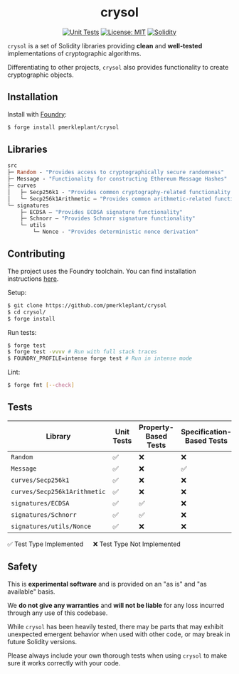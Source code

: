 <div align="center">

<h1>crysol</h1>

<a href="">[![Unit Tests][tests-shield]][tests-shield-url]</a>
<a href="">[![License: MIT][license-shield]][license-shield-url]</a>
<a href="">[![Solidity][solidity-shield]][solidity-shield-url]</a>

</div>

`crysol` is a set of Solidity libraries providing **clean** and **well-tested** implementations of cryptographic algorithms.

Differentiating to other projects, `crysol` also provides functionality to create cryptographic objects.

## Installation

Install with [Foundry](https://getfoundry.sh/):

```bash
$ forge install pmerkleplant/crysol
```

## Libraries

```ml
src
├─ Random - "Provides access to cryptographically secure randomness"
├─ Message - "Functionality for constructing Ethereum Message Hashes"
├─ curves
│   ├─ Secp256k1 - "Provides common cryptography-related functionality for the secp256k1 elliptic curve"
│   └─ Secp256k1Arithmetic — "Provides common arithmetic-related functionality for the secp256k1 elliptic curve"
└─ signatures
    ├─ ECDSA — "Provides ECDSA signature functionality"
    ├─ Schnorr — "Provides Schnorr signature functionality"
    └─ utils
        └─ Nonce - "Provides deterministic nonce derivation"
```

## Contributing

The project uses the Foundry toolchain. You can find installation instructions [here](https://getfoundry.sh/).

Setup:

```bash
$ git clone https://github.com/pmerkleplant/crysol
$ cd crysol/
$ forge install
```

Run tests:

```bash
$ forge test
$ forge test -vvvv # Run with full stack traces
$ FOUNDRY_PROFILE=intense forge test # Run in intense mode
```

Lint:

```bash
$ forge fmt [--check]
```

## Tests

| **Library**                  | **Unit Tests** | **Property-Based Tests** | **Specification-Based Tests** |
| ---------------------------- | -------------- | ------------------------ | ----------------------------- |
| `Random`                     | ✅              | ❌                        | ❌                             |
| `Message`                    | ✅              | ❌                        | ✅                             |
| `curves/Secp256k1`           | ✅              | ❌                        | ❌                             |
| `curves/Secp256k1Arithmetic` | ✅              | ❌                        | ❌                             |
| `signatures/ECDSA`           | ✅              | ✅                        | ❌                             |
| `signatures/Schnorr`         | ✅              | ✅                        | ❌                             |
| `signatures/utils/Nonce`     | ✅              | ❌                        | ❌                             |

✅ Test Type Implemented &emsp; ❌ Test Type Not Implemented

## Safety

This is **experimental software** and is provided on an "as is" and "as available" basis.

We **do not give any warranties** and **will not be liable** for any loss incurred through any use of this codebase.

While `crysol` has been heavily tested, there may be parts that may exhibit unexpected emergent behavior when used with other code, or may break in future Solidity versions.

Please always include your own thorough tests when using `crysol` to make sure it works correctly with your code.

<!--- Shields -->
[tests-shield]: https://github.com/pmerkleplant/crysol/actions/workflows/unit-tests.yml/badge.svg
[tests-shield-url]: https://github.com/pmerkleplant/crysol/actions/workflows/unit-tests.yml
[license-shield]: https://img.shields.io/badge/License-MIT-yellow.svg
[license-shield-url]: https://opensource.org/licenses/MIT
[solidity-shield]: https://img.shields.io/badge/solidity-%3E=0.8.16%20%3C=0.8.23-aa6746
[solidity-shield-url]: https://github.com/pmerkleplant/crysol/actions/workflows/solc-version-tests.yml
